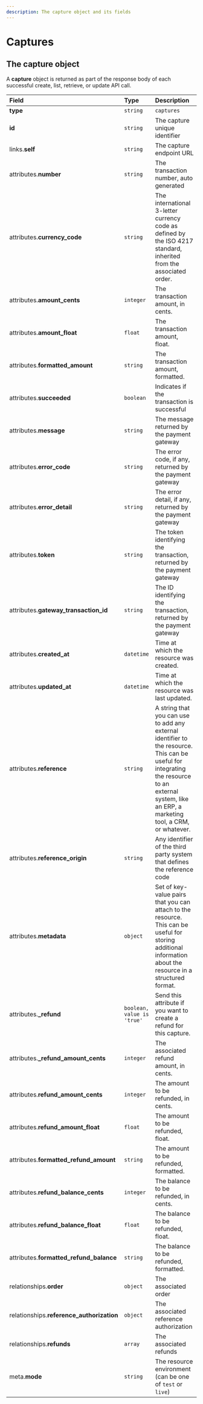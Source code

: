 ```yaml
---
description: The capture object and its fields
---
```


# Captures

## The capture object

A **capture** object is returned as part of the response body of each successful create, list, retrieve, or update API call.

| Field | Type | Description |
| :--- | :--- | :--- |
| **type** | `string` | `captures` |
| **id** | `string` | The capture unique identifier |
| links.**self** | `string` | The capture endpoint URL |
| attributes.**number** | `string` | The transaction number, auto generated |
| attributes.**currency\_code** | `string` | The international 3-letter currency code as defined by the ISO 4217 standard, inherited from the associated order. |
| attributes.**amount\_cents** | `integer` | The transaction amount, in cents. |
| attributes.**amount\_float** | `float` | The transaction amount, float. |
| attributes.**formatted\_amount** | `string` | The transaction amount, formatted. |
| attributes.**succeeded** | `boolean` | Indicates if the transaction is successful |
| attributes.**message** | `string` | The message returned by the payment gateway |
| attributes.**error\_code** | `string` | The error code, if any, returned by the payment gateway |
| attributes.**error\_detail** | `string` | The error detail, if any, returned by the payment gateway |
| attributes.**token** | `string` | The token identifying the transaction, returned by the payment gateway |
| attributes.**gateway\_transaction\_id** | `string` | The ID identifying the transaction, returned by the payment gateway |
| attributes.**created\_at** | `datetime` | Time at which the resource was created. |
| attributes.**updated\_at** | `datetime` | Time at which the resource was last updated. |
| attributes.**reference** | `string` | A string that you can use to add any external identifier to the resource. This can be useful for integrating the resource to an external system, like an ERP, a marketing tool, a CRM, or whatever. |
| attributes.**reference\_origin** | `string` | Any identifier of the third party system that defines the reference code |
| attributes.**metadata** | `object` | Set of key-value pairs that you can attach to the resource. This can be useful for storing additional information about the resource in a structured format. |
| attributes.**\_refund** | `boolean, value is 'true'` | Send this attribute if you want to create a refund for this capture. |
| attributes.**\_refund\_amount\_cents** | `integer` | The associated refund amount, in cents. |
| attributes.**refund\_amount\_cents** | `integer` | The amount to be refunded, in cents. |
| attributes.**refund\_amount\_float** | `float` | The amount to be refunded, float. |
| attributes.**formatted\_refund\_amount** | `string` | The amount to be refunded, formatted. |
| attributes.**refund\_balance\_cents** | `integer` | The balance to be refunded, in cents. |
| attributes.**refund\_balance\_float** | `float` | The balance to be refunded, float. |
| attributes.**formatted\_refund\_balance** | `string` | The balance to be refunded, formatted. |
| relationships.**order** | `object` | The associated order |
| relationships.**reference\_authorization** | `object` | The associated reference authorization |
| relationships.**refunds** | `array` | The associated refunds |
| meta.**mode** | `string` | The resource environment \(can be one of `test` or `live`\) |

